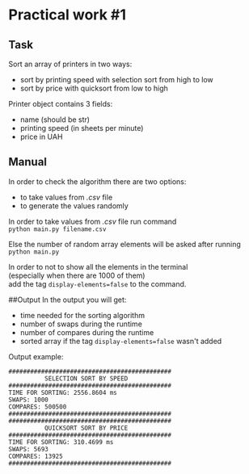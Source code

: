 # Practical work #1
##
## Task
Sort an array of printers in two ways:
- sort by printing speed with selection sort from high to low
- sort by price with quicksort from low to high

Printer object contains 3 fields:
- name (should be str)
- printing speed (in sheets per minute)
- price in UAH

## Manual
In order to check the algorithm there are two options:
- to take values from *.csv* file
- to generate the values randomly  

In order to take values from *.csv* file run command  
 ```python main.py filename.csv```  

Else the number of random array elements will be asked after running
```python main.py```

In order to not to show all the elements in the terminal  
 (especially when there are 1000 of them)  
 add the tag ```display-elements=false``` to the command.
 
##Output
In the output you will get:
- time needed for the sorting algorithm
- number of swaps during the runtime
- number of compares during the runtime
- sorted array if the tag ```display-elements=false``` wasn't added  

Output example:
```
#############################################  
          SELECTION SORT BY SPEED            
#############################################
TIME FOR SORTING: 2556.8604 ms
SWAPS: 1000
COMPARES: 500500
#############################################
#############################################
          QUICKSORT SORT BY PRICE            
#############################################
TIME FOR SORTING: 310.4699 ms
SWAPS: 5693
COMPARES: 13925
#############################################

```